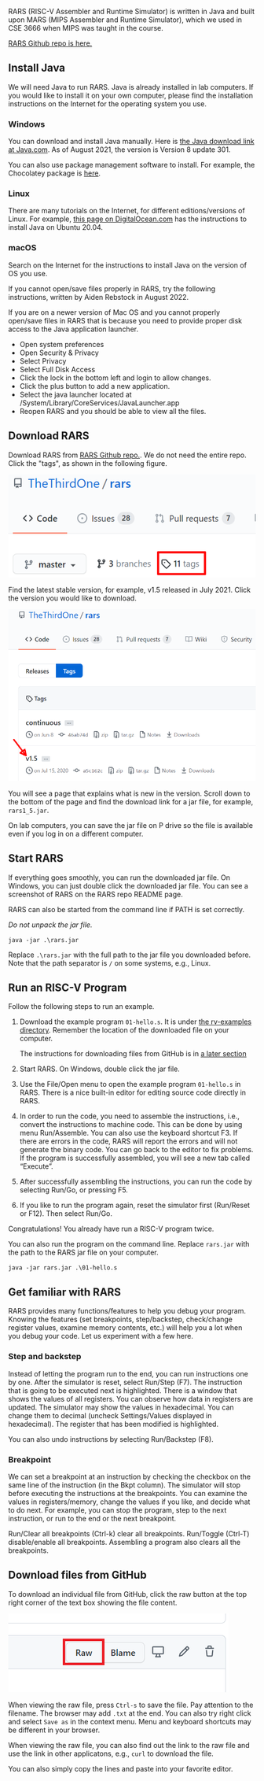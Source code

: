 
RARS (RISC-V Assembler and Runtime Simulator) is written in Java and built upon
MARS (MIPS Assembler and Runtime Simulator), which we used in CSE 3666 when
MIPS was taught in the course. 

[RARS Github repo is here.](https://github.com/TheThirdOne/rars)

## Install Java

We will need Java to run RARS. Java is already installed in lab computers. If
you would like to install it on your own computer, please find the installation
instructions on the Internet for the operating system you use. 

### Windows

You can download and install Java manually. Here is 
[the Java download link at Java.com](https://java.com/en/download/windows_manual.jsp).
As of August 2021, the version is Version 8 update 301.

You can also use package management software to install. For example, 
the Chocolatey package is [here](https://community.chocolatey.org/packages/jre8). 

### Linux

There are many tutorials on the Internet, for different editions/versions of Linux.
For example, [this page on
DigitalOcean.com](https://www.digitalocean.com/community/tutorials/how-to-install-java-with-apt-on-ubuntu-20-04)
has the instructions to install Java on Ubuntu 20.04.

### macOS

Search on the Internet for the instructions to install Java on the version of OS you 
use. 

If you cannot open/save files properly in RARS, try the following instructions, written
by Aiden Rebstock in August 2022. 

If you are on a newer version of Mac OS and you cannot properly open/save files
in RARS that is because you need to provide proper disk access to the Java
application launcher.

-   Open system preferences
-   Open Security & Privacy
-   Select Privacy
-   Select Full Disk Access
-   Click the lock in the bottom left and login to allow changes.
-   Click the plus button to add a new application.
-   Select the java launcher located at /System/Library/CoreServices/JavaLauncher.app
-   Reopen RARS and you should be able to view all the files.

## Download RARS

Download RARS from [RARS Github repo.](https://github.com/TheThirdOne/rars).
We do not need the entire repo. Click the "tags", as shown in the following figure. 

![Click 'tags'](./rars-images/tags1.png?raw=true)

Find the latest stable version, for example, v1.5 released in July 2021. Click the 
version you would like to download. 

![Click version](./rars-images/tags2.png?raw=true)

You will see a page that explains what is new in the version. Scroll down to
the bottom of the page and find the download link for a jar file, for example,
`rars1_5.jar`.

On lab computers, you can save the jar file on P drive so the file is available
even if you log in on a different computer. 

## Start RARS

If everything goes smoothly, you can run the downloaded jar file. On Windows, 
you can just double click the downloaded jar file. You can see a screenshot
of RARS on the RARS repo README page. 

RARS can also be started from the command line if PATH is set correctly.

*Do not unpack the jar file.*

```
java -jar .\rars.jar
```

Replace `.\rars.jar` with the full path to the jar file you downloaded before.
Note that the path separator is `/` on some systems, e.g., Linux. 

## Run an RISC-V Program

Follow the following steps to run an example. 

1. Download the example program `01-hello.s`. It is under
   [the rv-examples directory](https://github.com/zhijieshi/cse3666/tree/master/rv-examples). 
   Remember the location of the downloaded file on your computer.

   The instructions for downloading files from GitHub is in [a later
   section](#download-files-from-github)

2. Start RARS. On Windows, double click the jar file. 

3. Use the File/Open menu to open the example program `01-hello.s` in RARS. There is a
   nice built-in editor for editing source code directly in RARS. 

4. In order to run the code, you need to assemble the instructions, i.e.,
   convert the instructions to machine code. This can be done by using menu
   Run/Assemble. You can also use the keyboard shortcut F3. If there are errors in
   the code, RARS will report the errors and will not generate the binary code.
   You can go back to the editor to fix problems. If the program is successfully
   assembled, you will see a new tab called “Execute”.

5. After successfully assembling the instructions, you can run the code by selecting Run/Go, or pressing F5.

6. If you like to run the program again, reset the simulator first (Run/Reset or F12). Then select Run/Go.

Congratulations! You already have run a RISC-V program twice. 

You can also run the program on the command line. Replace `rars.jar` with
the path to the RARS jar file on your computer. 

```
java -jar rars.jar .\01-hello.s
```

## Get familiar with RARS

RARS provides many functions/features to help you debug your program. Knowing
the features (set breakpoints, step/backstep, check/change register values,
examine memory contents, etc.) will help you a lot when you debug your code.
Let us experiment with a few here.

### Step and backstep
Instead of letting the program run to the end, you can run instructions one by one. 
After the simulator is reset, select Run/Step (F7). The instruction that is going to be
executed next is highlighted. There is a window that shows the values of all
registers. You can observe how data in registers are updated. The simulator may
show the values in hexadecimal. You can change them to decimal (uncheck
Settings/Values displayed in hexadecimal). The register that has been modified
is highlighted.

You can also undo instructions by selecting Run/Backstep (F8).

### Breakpoint

We can set a breakpoint at an instruction by checking the checkbox on the same
line of the instruction (in the Bkpt column).  The simulator will stop before
executing the instructions at the breakpoints. You can examine the values in
registers/memory, change the values if you like, and decide what to do next.
For example, you can stop the program, step to the next instruction, or run to
the end or the next breakpoint.  

Run/Clear all breakpoints (Ctrl-k) clear all breakpoints. Run/Toggle (Ctrl-T)
disable/enable all breakpoints. Assembling a program also clears all the breakpoints.

## Download files from GitHub

To download an individual file from GitHub, click the raw button at the top right 
corner of the text box showing the file content.  

![Click 'raw'](./rars-images/raw-button.png?raw=true)

When viewing the raw file, press `Ctrl-s` to save the file. Pay attention to the
filename. The browser may add `.txt` at the end. You can also try right click and 
select `Save as` in the context menu. Menu and keyboard shortcuts may be different
in your browser.

When viewing the raw file, you can also find out the link to the raw file and use
the link in other applicatons, e.g., `curl` to download the file.

You can also simply copy the lines and paste into your favorite editor.
